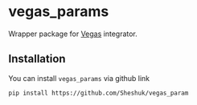 # vegas_params
Wrapper package for [Vegas](https://vegas.readthedocs.io) integrator.

## Installation

You can install `vegas_params` via github link
```shell
pip install https://github.com/Sheshuk/vegas_param
```

